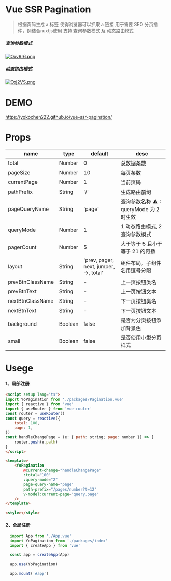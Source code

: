 # Vue SSR Pagination 
> 根据页码生成 a 标签 使得浏览器可以抓取 a 链接
> 用于需要 SEO 分页插件，例结合nuxtjs使用
> 支持 查询参数模式 及 动态路由模式

##### 查询参数模式
[![Oxv9r6.png](https://s1.ax1x.com/2022/05/22/Oxv9r6.png)](https://s1.ax1x.com/2022/05/22/Oxv9r6.png)

##### 动态路由模式
[![Oxj2VS.png](https://s1.ax1x.com/2022/05/22/Oxj2VS.png)](https://s1.ax1x.com/2022/05/22/Oxj2VS.png)


# DEMO
<a href="https://yokochen222.github.io/vue-ssr-pagination/">https://yokochen222.github.io/vue-ssr-pagination/<a>
# Props
| name    | type  | default |  desc  |
| --------   | ----- | ---- | ---- |
| total      | Number   | 0 | 总数据条数    |
| pageSize   |   Number   | 10 | 每页条数   |
| currentPage |    Number    | 1 | 当前页码  |
| pathPrefix |    String    | '/'  | 生成路由前缀  |
| pageQueryName |    String  | 'page' |  查询参数名称 ⚠️：queryMode 为 2 时生效  |
| queryMode |    Number    | 1 |   1 动态路由模式, 2 查询参数模式  |
| pagerCount | Number | 5 |  大于等于 5 且小于等于 21 的奇数 |
| layout | String| 'prev, pager, next, jumper, ->, total' | 组件布局，子组件名用逗号分隔 |
| prevBtnClassName | String | - | 上一页按钮类名 |
| prevBtnText | String | - | 上一页按钮文本 |
| nextBtnClassName | String | - | 下一页按钮类名 |
| nextBtnText | String | - | 下一页按钮文本 |
| background | Boolean | false | 是否为分页按钮添加背景色 |
| small | Boolean | false | 是否使用小型分页样式 |


# Usege

#### 1、局部注册
```html
<script setup lang="ts">
import YoPagination from './packages/Pagination.vue'
import { reactive } from 'vue'
import { useRouter } from 'vue-router'
const router = useRouter()
const query = reactive({
    total: 100,
    page: 1,
})
const handleChangePage = (e: { path: string; page: number }) => {
    router.push(e.path)
}
</script>

<template>
    <YoPagination
        @current-change="handleChangePage"
        :total="100"
        :query-mode="2"
        page-query-name="page"
        path-prefix="/pages/number?t=12"
        v-model:current-page="query.page"
    />
</template>

<style></style>

```

#### 2、全局注册
```js
  import App from './App.vue'
  import YoPagination from './packages/index'
  import { createApp } from 'vue'

  const app = createApp(App)

  app.use(YoPagination)
  
  app.mount('#app')
```